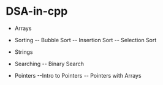 # DSA-in-cpp

- Arrays

- Sorting
   -- Bubble Sort
   -- Insertion Sort
   -- Selection Sort

- Strings

- Searching
  -- Binary Search

- Pointers
    --Intro to Pointers
    -- Pointers with Arrays